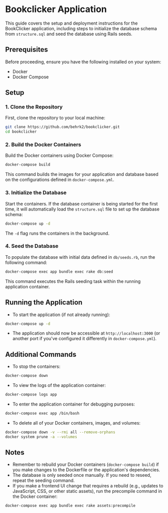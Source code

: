 # Bookclicker Application

This guide covers the setup and deployment instructions for the BookClicker application, including steps to initialize the database schema from `structure.sql` and seed the database using Rails seeds.

## Prerequisites

Before proceeding, ensure you have the following installed on your system:

- Docker
- Docker Compose

## Setup

### 1. **Clone the Repository**

First, clone the repository to your local machine:

```sh
git clone https://github.com/behrk2/bookclicker.git
cd bookclicker
```

### 2. **Build the Docker Containers**

Build the Docker containers using Docker Compose:

```sh
docker-compose build
```

This command builds the images for your application and database based on the configurations defined in `docker-compose.yml`.

### 3. **Initialize the Database**

Start the containers. If the database container is being started for the first time, it will automatically load the `structure.sql` file to set up the database schema:

```sh
docker-compose up -d
```

The `-d` flag runs the containers in the background.

### 4. **Seed the Database**

To populate the database with initial data defined in `db/seeds.rb`, run the following command:

```sh
docker-compose exec app bundle exec rake db:seed
```

This command executes the Rails seeding task within the running application container.

## Running the Application

- To start the application (if not already running):

```sh
docker-compose up -d
```

- The application should now be accessible at `http://localhost:3000` (or another port if you've configured it differently in `docker-compose.yml`).

## Additional Commands

- To stop the containers:

```sh
docker-compose down
```

- To view the logs of the application container:

```sh
docker-compose logs app
```

- To enter the application container for debugging purposes:

```sh
docker-compose exec app /bin/bash
```

- To delete all of your Docker containers, images, and volumes:

```sh
docker-compose down -v --rmi all --remove-orphans
docker system prune -a --volumes
```

## Notes

- Remember to rebuild your Docker containers (`docker-compose build`) if you make changes to the Dockerfile or the application's dependencies.
- The database is only seeded once manually. If you need to reseed, repeat the seeding command.
- If you make a frontend UI change that requires a rebuild (e.g., updates to JavaScript, CSS, or other static assets), run the precompile command in the Docker container:

```sh
docker-compose exec app bundle exec rake assets:precompile
```
